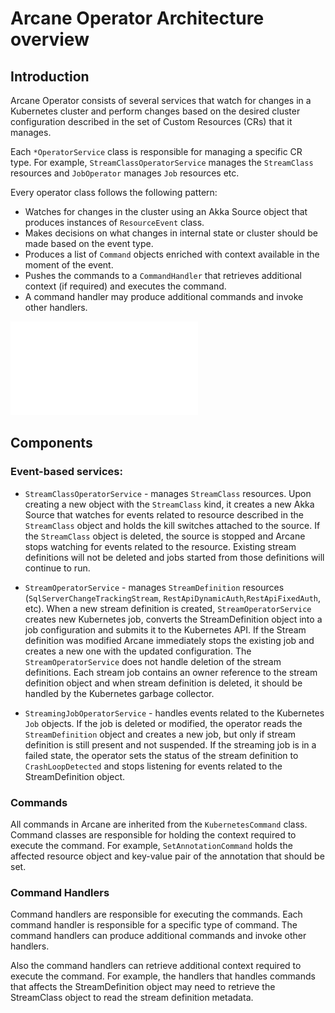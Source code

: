 # Arcane Operator Architecture overview

## Introduction

Arcane Operator consists of several services that watch for changes in a Kubernetes cluster and perform changes based
on the desired cluster configuration described in the set of Custom Resources (CRs) that it manages.

Each `*OperatorService` class is responsible for managing a specific CR type. For example, `StreamClassOperatorService`
manages the `StreamClass` resources and `JobOperator` manages `Job` resources etc.

Every operator class follows the following pattern:
- Watches for changes in the cluster using an Akka Source object that produces instances of `ResourceEvent` class.
- Makes decisions on what changes in internal state or cluster should be made based on the event type.
- Produces a list of `Command` objects enriched with context available in the moment of the event.
- Pushes the commands to a `CommandHandler` that retrieves additional context (if required) and executes the command.
- A command handler may produce additional commands and invoke other handlers.

![architecture diagram](architecture.pdf "Arcane Operator Architecture Diagram")

## Components
### Event-based services:
- `StreamClassOperatorService` - manages `StreamClass` resources.
   Upon creating a new object with the `StreamClass` kind, it creates a new Akka Source that watches for events
   related to resource described in the `StreamClass` object and holds the kill switches attached to the source.
   If the `StreamClass` object is deleted, the source is stopped and Arcane stops watching for events related to the 
   resource. Existing stream definitions will not be deleted and jobs started from those definitions will continue to run.

- `StreamOperatorService` - manages `StreamDefinition` resources
  (`SqlServerChangeTrackingStream`, `RestApiDynamicAuth`,`RestApiFixedAuth`, etc).
  When a new stream definition is created, `StreamOperatorService` creates new Kubernetes job, converts the
  StreamDefinition object into a job configuration and submits it to the Kubernetes API.
  If the Stream definition was modified Arcane immediately stops the existing job and creates a new one with the updated
  configuration. The `StreamOperatorService` does not handle deletion of the stream definitions. Each stream job
  contains an owner reference to the stream definition object and when stream definition is deleted, it should be
  handled by the Kubernetes garbage collector.

- `StreamingJobOperatorService` - handles events related to the Kubernetes `Job` objects. If the job is deleted or
   modified, the operator reads the `StreamDefinition` object and creates a new job, but only if stream definition is
   still present and not suspended. If the streaming job is in a failed state, the operator sets the status of the stream
   definition to `CrashLoopDetected` and stops listening for events related to the StreamDefinition object.

### Commands
All commands in Arcane are inherited from the `KubernetesCommand` class. Command classes are responsible for
holding the context required to execute the command. For example, `SetAnnotationCommand` holds the affected
resource object and key-value pair of the annotation that should be set.


### Command Handlers
Command handlers are responsible for executing the commands. Each command handler is responsible for a specific type of
command. The command handlers can produce additional commands and invoke other handlers.

Also the command handlers can retrieve additional context required to execute the command. For example, the
handlers that handles commands that affects the StreamDefinition object may need to retrieve the StreamClass object
to read the stream definition metadata.

